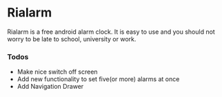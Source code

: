 # Rialarm

Rialarm is a free android alarm clock. It is easy to use and you should not worry to be late to school, university or work.

### Todos
  - Make nice switch off screen
  - Add new functionality to set five(or more) alarms at once
  - Add Navigation Drawer
